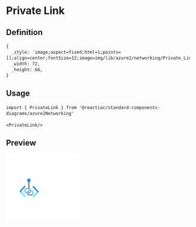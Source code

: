 # Private Link

## Definition

```
{
  _style: 'image;aspect=fixed;html=1;points=[];align=center;fontSize=12;image=img/lib/azure2/networking/Private_Link.svg;strokeColor=none;',
  _width: 72,
  _height: 66,
}
```

## Usage

```
import { PrivateLink } from '@reactiac/standard-components-diagrams/azure2Networking'

<PrivateLink/>
```

## Preview

<img src="./private-link.png" width="200"/>
